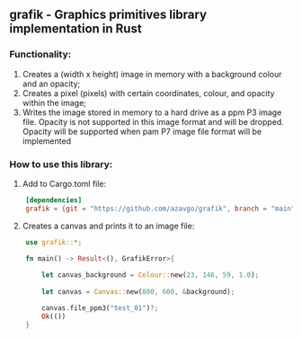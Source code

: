 ## grafik - Graphics primitives library implementation in Rust

### Functionality: 
1. Creates a (width x height) image in memory with a background colour and an opacity; 
1. Creates a pixel (pixels) with certain coordinates, colour, and opacity within the image;   
1. Writes the image stored in memory to a hard drive as a ppm P3 image file. Opacity is not supported in this image format and will be dropped. Opacity will be supported when pam P7 image file format will be implemented

### How to use this library: 

1. Add to Cargo.toml file: 

```Toml
    [dependencies]
    grafik = {git = "https://github.com/azavgo/grafik", branch = "main"}
```
2. Creates a canvas and prints it to an image file:  
```Rust
    use grafik::*;

    fn main() -> Result<(), GrafikError>{
    
        let canvas_background = Colour::new(23, 146, 59, 1.0);
        
        let canvas = Canvas::new(800, 600, &background); 

        canvas.file_ppm3("test_01")?;         
        Ok(())
    }
